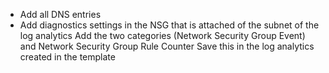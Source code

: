 - Add all DNS entries
- Add diagnostics settings in the NSG that is attached of the subnet of the log analytics
    Add the two categories (Network Security Group Event) and Network Security Group Rule Counter
    Save this in the log analytics created in the template
